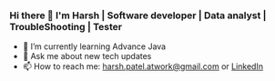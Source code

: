 ### Hi there 👋 I'm Harsh | Software developer | Data analyst | TroubleShooting | Tester

- 🌱 I’m currently learning Advance Java
- 💬 Ask me about new tech updates
- 📫 How to reach me: harsh.patel.atwork@gmail.com or [LinkedIn](www.linkedin.com/in/the-harsh-patel)

